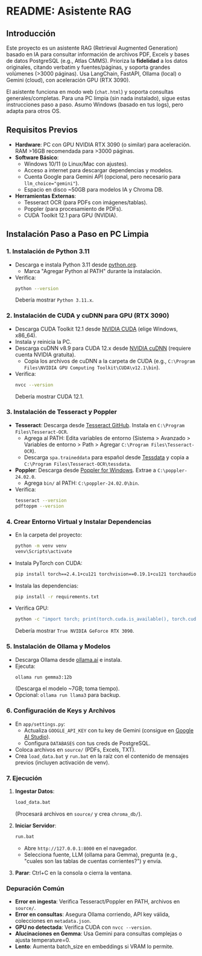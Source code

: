 # README: Asistente RAG 

## Introducción
Este proyecto es un asistente RAG (Retrieval Augmented Generation) basado en IA para consultar información de archivos PDF, Excels y bases de datos PostgreSQL (e.g., Atlas CMMS). Prioriza la **fidelidad** a los datos originales, citando verbatim y fuentes/páginas, y soporta grandes volúmenes (>3000 páginas). Usa LangChain, FastAPI, Ollama (local) o Gemini (cloud), con aceleración GPU (RTX 3090).

El asistente funciona en modo web (`chat.html`) y soporta consultas generales/completas. Para una PC limpia (sin nada instalado), sigue estas instrucciones paso a paso. Asumo Windows (basado en tus logs), pero adapta para otros OS.

## Requisitos Previos
- **Hardware**: PC con GPU NVIDIA RTX 3090 (o similar) para aceleración. RAM >16GB recomendada para >3000 páginas.
- **Software Básico**:
  - Windows 10/11 (o Linux/Mac con ajustes).
  - Acceso a internet para descargar dependencias y modelos.
  - Cuenta Google para Gemini API (opcional, pero necesario para `llm_choice="gemini"`).
  - Espacio en disco ~50GB para modelos IA y Chroma DB.
- **Herramientas Externas**:
  - Tesseract OCR (para PDFs con imágenes/tablas).
  - Poppler (para procesamiento de PDFs).
  - CUDA Toolkit 12.1 para GPU (NVIDIA).

## Instalación Paso a Paso en PC Limpia

### 1. Instalación de Python 3.11
- Descarga e instala Python 3.11 desde [python.org](https://www.python.org/downloads/release/python-31110/).
  - Marca "Agregar Python al PATH" durante la instalación.
- Verifica:
  ```bash
  python --version
  ```
  Debería mostrar `Python 3.11.x`.

### 2. Instalación de CUDA y cuDNN para GPU (RTX 3090)
- Descarga CUDA Toolkit 12.1 desde [NVIDIA CUDA](https://developer.nvidia.com/cuda-12-1-0-download-archive) (elige Windows, x86_64).
- Instala y reinicia la PC.
- Descarga cuDNN v8.9 para CUDA 12.x desde [NVIDIA cuDNN](https://developer.nvidia.com/cudnn) (requiere cuenta NVIDIA gratuita).
  - Copia los archivos de cuDNN a la carpeta de CUDA (e.g., `C:\Program Files\NVIDIA GPU Computing Toolkit\CUDA\v12.1\bin`).
- Verifica:
  ```bash
  nvcc --version
  ```
  Debería mostrar CUDA 12.1.

### 3. Instalación de Tesseract y Poppler
- **Tesseract**: Descarga desde [Tesseract GitHub](https://github.com/UB-Mannheim/tesseract/wiki). Instala en `C:\Program Files\Tesseract-OCR`.
  - Agrega al PATH: Edita variables de entorno (Sistema > Avanzado > Variables de entorno > Path > Agregar `C:\Program Files\Tesseract-OCR`).
  - Descarga `spa.traineddata` para español desde [Tessdata](https://github.com/tesseract-ocr/tessdata) y copia a `C:\Program Files\Tesseract-OCR\tessdata`.
- **Poppler**: Descarga desde [Poppler for Windows](https://github.com/oschwartz10612/poppler-windows). Extrae a `C:\poppler-24.02.0`.
  - Agrega `bin/` al PATH: `C:\poppler-24.02.0\bin`.
- Verifica:
  ```bash
  tesseract --version
  pdftoppm --version
  ```

### 4. Crear Entorno Virtual y Instalar Dependencias
- En la carpeta del proyecto:
  ```bash
  python -m venv venv
  venv\Scripts\activate
  ```
- Instala PyTorch con CUDA:
  ```bash
  pip install torch==2.4.1+cu121 torchvision==0.19.1+cu121 torchaudio==2.4.1+cu121 --index-url https://download.pytorch.org/whl/cu121
  ```
- Instala las dependencias:
  ```bash
  pip install -r requirements.txt
  ```
- Verifica GPU:
  ```bash
  python -c "import torch; print(torch.cuda.is_available(), torch.cuda.get_device_name(0))"
  ```
  Debería mostrar `True NVIDIA GeForce RTX 3090`.

### 5. Instalación de Ollama y Modelos
- Descarga Ollama desde [ollama.ai](https://ollama.ai/) e instala.
- Ejecuta:
  ```bash
  ollama run gemma3:12b
  ```
  (Descarga el modelo ~7GB; toma tiempo).
- Opcional: `ollama run llama3` para backup.

### 6. Configuración de Keys y Archivos
- En `app/settings.py`:
  - Actualiza `GOOGLE_API_KEY` con tu key de Gemini (consigue en [Google AI Studio](https://aistudio.google.com/)).
  - Configura `DATABASES` con tus creds de PostgreSQL.
- Coloca archivos en `source/` (PDFs, Excels, TXT).
- Crea `load_data.bat` y `run.bat` en la raíz con el contenido de mensajes previos (incluyen activación de venv).

### 7. Ejecución
1. **Ingestar Datos**:
   ```bash
   load_data.bat
   ```
   (Procesará archivos en `source/` y crea `chroma_db/`).

2. **Iniciar Servidor**:
   ```bash
   run.bat
   ```
   - Abre `http://127.0.0.1:8000` en el navegador.
   - Selecciona fuente, LLM (ollama para Gemma), pregunta (e.g., "cuales son las tablas de cuentas corrientes?") y envía.

3. **Parar**: Ctrl+C en la consola o cierra la ventana.

### Depuración Común
- **Error en ingesta**: Verifica Tesseract/Poppler en PATH, archivos en `source/`.
- **Error en consultas**: Asegura Ollama corriendo, API key válida, colecciones en `metadata.json`.
- **GPU no detectada**: Verifica CUDA con `nvcc --version`.
- **Alucinaciones en Gemma**: Usa Gemini para consultas complejas o ajusta temperature=0.
- **Lento**: Aumenta batch_size en embeddings si VRAM lo permite.
